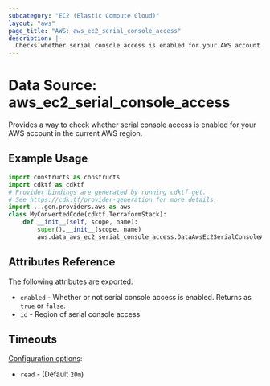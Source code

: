 ```yaml
---
subcategory: "EC2 (Elastic Compute Cloud)"
layout: "aws"
page_title: "AWS: aws_ec2_serial_console_access"
description: |-
  Checks whether serial console access is enabled for your AWS account in the current AWS region.
---
```


# Data Source: aws_ec2_serial_console_access

Provides a way to check whether serial console access is enabled for your AWS account in the current AWS region.

## Example Usage

```python
import constructs as constructs
import cdktf as cdktf
# Provider bindings are generated by running cdktf get.
# See https://cdk.tf/provider-generation for more details.
import ...gen.providers.aws as aws
class MyConvertedCode(cdktf.TerraformStack):
    def __init__(self, scope, name):
        super().__init__(scope, name)
        aws.data_aws_ec2_serial_console_access.DataAwsEc2SerialConsoleAccess(self, "current")
```

## Attributes Reference

The following attributes are exported:

* `enabled` - Whether or not serial console access is enabled. Returns as `true` or `false`.
* `id` - Region of serial console access.

## Timeouts

[Configuration options](https://developer.hashicorp.com/terraform/language/resources/syntax#operation-timeouts):

- `read` - (Default `20m`)

<!-- cache-key: cdktf-0.17.0-pre.15 input-fd8b4f696d0f003aee2404884112394191a210b2ad4bf6aac54e22a791bee4ed -->
